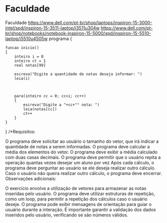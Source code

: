 # Faculdade
Faculdade
https://www.dell.com/pt-br/shop/laptops/inspiron-15-3000-intel/spd/inspiron-15-3511-laptop/i3511u304w
https://www.dell.com/pt-br/shop/notebooks/notebook-inspiron-15-5000/spd/inspiron-15-5510-laptop/i5510u4505w
programa
{
	
	funcao inicio()
	{
		inteiro i = 0
		inteiro ct = 1
		real notas[99]

		escreva("Digite a quantidade de notas deseja informar: ")
		leia(i)

		

		para(inteiro cc = 0; cc<i; cc++)
		{
			escreva("Digite a "+cc+"° nota: ")
			leia(notas[cc])
			ct++
		}
	}
}
/*Requisitos:

O programa deve solicitar ao usuário o tamanho do vetor, que irá indicar a quantidade de notas a serem informadas.
O programa deve calcular a média dos elementos do vetor.
O programa deve exibir a média calculado com duas casas decimais.
O programa deve permitir que o usuário repita a operação quantas vezes desejar um aluno por vez
Após cada cálculo, o programa deve perguntar ao usuário se ele deseja realizar outro cálculo.
Caso o usuário não queira realizar outro cálculo, o programa deve encerrar.
Observações adicionais:

O exercício envolve a utilização de vetores para armazenar as notas inseridas pelo usuário.
O programa deve utilizar estruturas de repetição, como um loop, para permitir a repetição dos cálculos caso o usuário deseje.
O programa pode exibir mensagens de orientação para guiar o usuário durante a interação.
É importante garantir a validação dos dados inseridos pelo usuário, verificando se são números válidos.
